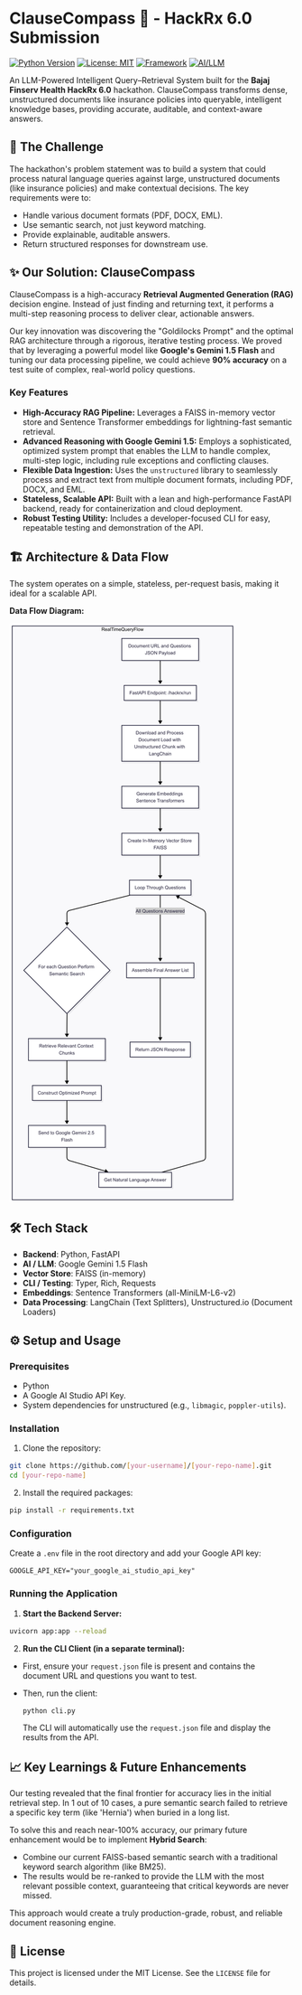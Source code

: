 # ClauseCompass 🧭 - HackRx 6.0 Submission

[![Python Version](https://img.shields.io/badge/python-3+-blue.svg)](https://www.python.org/downloads/)
[![License: MIT](https://img.shields.io/badge/License-MIT-yellow.svg)](https://opensource.org/licenses/MIT)
[![Framework](https://img.shields.io/badge/Framework-FastAPI-green.svg)](https://fastapi.tiangolo.com/)
[![AI/LLM](https://img.shields.io/badge/AI_/_LLM-Google_Gemini_2.5-flash.svg)](https://deepmind.google/technologies/gemini/)

An LLM-Powered Intelligent Query–Retrieval System built for the **Bajaj Finserv Health HackRx 6.0** hackathon. ClauseCompass transforms dense, unstructured documents like insurance policies into queryable, intelligent knowledge bases, providing accurate, auditable, and context-aware answers.

<!-- 
**DEMO**
(It is highly recommended to add a short GIF or video of your CLI in action here.
This is the most impactful part of a README!)
![Demo of ClauseCompass CLI](link_to_your_demo.gif)
-->

## 🚀 The Challenge

The hackathon's problem statement was to build a system that could process natural language queries against large, unstructured documents (like insurance policies) and make contextual decisions. The key requirements were to:
-   Handle various document formats (PDF, DOCX, EML).
-   Use semantic search, not just keyword matching.
-   Provide explainable, auditable answers.
-   Return structured responses for downstream use.

## ✨ Our Solution: ClauseCompass

ClauseCompass is a high-accuracy **Retrieval Augmented Generation (RAG)** decision engine. Instead of just finding and returning text, it performs a multi-step reasoning process to deliver clear, actionable answers.

Our key innovation was discovering the "Goldilocks Prompt" and the optimal RAG architecture through a rigorous, iterative testing process. We proved that by leveraging a powerful model like **Google's Gemini 1.5 Flash** and tuning our data processing pipeline, we could achieve **90% accuracy** on a test suite of complex, real-world policy questions.

### Key Features

*   **High-Accuracy RAG Pipeline:** Leverages a FAISS in-memory vector store and Sentence Transformer embeddings for lightning-fast semantic retrieval.
*   **Advanced Reasoning with Google Gemini 1.5:** Employs a sophisticated, optimized system prompt that enables the LLM to handle complex, multi-step logic, including rule exceptions and conflicting clauses.
*   **Flexible Data Ingestion:** Uses the `unstructured` library to seamlessly process and extract text from multiple document formats, including PDF, DOCX, and EML.
*   **Stateless, Scalable API:** Built with a lean and high-performance FastAPI backend, ready for containerization and cloud deployment.
*   **Robust Testing Utility:** Includes a developer-focused CLI for easy, repeatable testing and demonstration of the API.

## 🏗️ Architecture & Data Flow

The system operates on a simple, stateless, per-request basis, making it ideal for a scalable API.

**Data Flow Diagram:**

![arch-data-flow](RealTimeQueryFlow.png)

## 🛠️ Tech Stack

- **Backend**: Python, FastAPI
- **AI / LLM**: Google Gemini 1.5 Flash
- **Vector Store**: FAISS (in-memory)
- **CLI / Testing**: Typer, Rich, Requests
- **Embeddings**: Sentence Transformers (all-MiniLM-L6-v2)
- **Data Processing**: LangChain (Text Splitters), Unstructured.io (Document Loaders)

## ⚙️ Setup and Usage
### Prerequisites

- Python
- A Google AI Studio API Key.
- System dependencies for unstructured (e.g., `libmagic`, `poppler-utils`).

### Installation

1. Clone the repository:

```bash
git clone https://github.com/[your-username]/[your-repo-name].git
cd [your-repo-name]
```
2. Install the required packages:

```bash
pip install -r requirements.txt
```
### Configuration
Create a `.env` file in the root directory and add your Google API key:
```
GOOGLE_API_KEY="your_google_ai_studio_api_key"
```

### Running the Application

1. **Start the Backend Server:**

```bash
uvicorn app:app --reload
```

2. **Run the CLI Client (in a separate terminal):**

- First, ensure your `request.json` file is present and contains the document URL and questions you want to test.

- Then, run the client:

    ```bash
    python cli.py
    ```
  The CLI will automatically use the `request.json` file and display the results from the API.

## 📈 Key Learnings & Future Enhancements

Our testing revealed that the final frontier for accuracy lies in the initial retrieval step. In 1 out of 10 cases, a pure semantic search failed to retrieve a specific key term (like 'Hernia') when buried in a long list.

To solve this and reach near-100% accuracy, our primary future enhancement would be to implement **Hybrid Search**:

- Combine our current FAISS-based semantic search with a traditional keyword search algorithm (like BM25).
- The results would be re-ranked to provide the LLM with the most relevant possible context, guaranteeing that critical keywords are never missed.

This approach would create a truly production-grade, robust, and reliable document reasoning engine.

## 📜 License

This project is licensed under the MIT License. See the `LICENSE` file for details.
